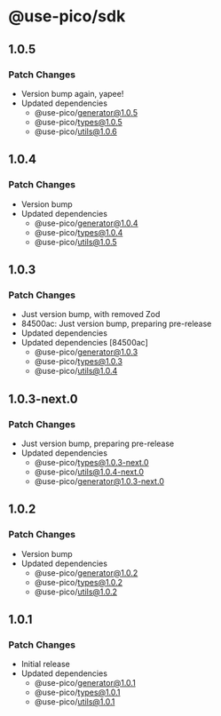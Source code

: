 # @use-pico/sdk

## 1.0.5

### Patch Changes

- Version bump again, yapee!
- Updated dependencies
    - @use-pico/generator@1.0.5
    - @use-pico/types@1.0.5
    - @use-pico/utils@1.0.6

## 1.0.4

### Patch Changes

- Version bump
- Updated dependencies
    - @use-pico/generator@1.0.4
    - @use-pico/types@1.0.4
    - @use-pico/utils@1.0.5

## 1.0.3

### Patch Changes

- Just version bump, with removed Zod
- 84500ac: Just version bump, preparing pre-release
- Updated dependencies
- Updated dependencies [84500ac]
    - @use-pico/generator@1.0.3
    - @use-pico/types@1.0.3
    - @use-pico/utils@1.0.4

## 1.0.3-next.0

### Patch Changes

- Just version bump, preparing pre-release
- Updated dependencies
    - @use-pico/types@1.0.3-next.0
    - @use-pico/utils@1.0.4-next.0
    - @use-pico/generator@1.0.3-next.0

## 1.0.2

### Patch Changes

- Version bump
- Updated dependencies
    - @use-pico/generator@1.0.2
    - @use-pico/types@1.0.2
    - @use-pico/utils@1.0.2

## 1.0.1

### Patch Changes

- Initial release
- Updated dependencies
    - @use-pico/generator@1.0.1
    - @use-pico/types@1.0.1
    - @use-pico/utils@1.0.1

